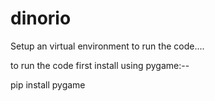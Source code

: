 # dinorio

Setup an virtual environment to run the code....


to run the code first install using pygame:--

pip install pygame



 

